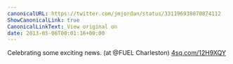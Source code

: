 ```yaml
---
canonicalURL: https://twitter.com/jmjordan/status/331196930870874112
ShowCanonicalLink: true
CanonicalLinkText: View original on
date: 2013-05-06T00:01:16+00:00
---
```

Celebrating some exciting news. (at @FUEL Charleston) [4sq.com/12H9XQY](http://4sq.com/12H9XQY)